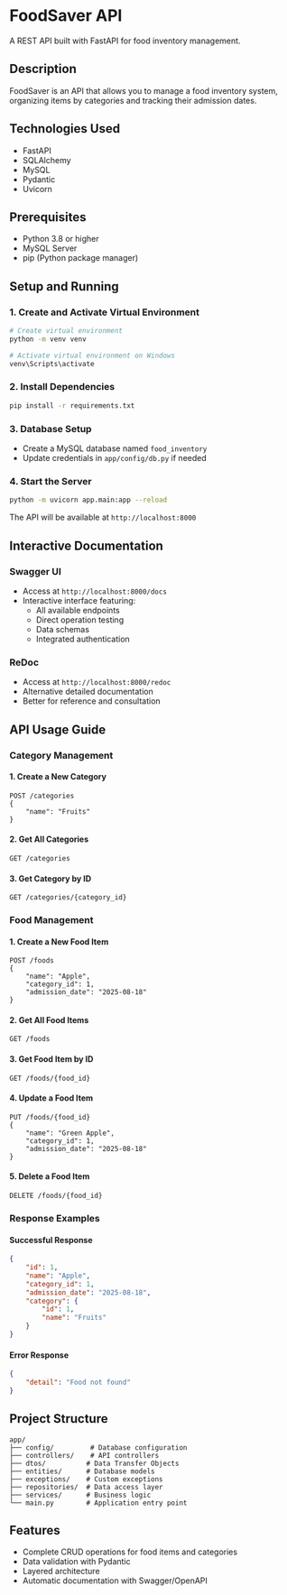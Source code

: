 # FoodSaver API

A REST API built with FastAPI for food inventory management.

## Description

FoodSaver is an API that allows you to manage a food inventory system, organizing items by categories and tracking their admission dates.

## Technologies Used

- FastAPI
- SQLAlchemy
- MySQL
- Pydantic
- Uvicorn

## Prerequisites

- Python 3.8 or higher
- MySQL Server
- pip (Python package manager)

## Setup and Running

### 1. Create and Activate Virtual Environment

```bash
# Create virtual environment
python -m venv venv

# Activate virtual environment on Windows
venv\Scripts\activate
```

### 2. Install Dependencies

```bash
pip install -r requirements.txt
```

### 3. Database Setup
- Create a MySQL database named `food_inventory`
- Update credentials in `app/config/db.py` if needed

### 4. Start the Server

```bash
python -m uvicorn app.main:app --reload
```

The API will be available at `http://localhost:8000`

## Interactive Documentation

### Swagger UI
- Access at `http://localhost:8000/docs`
- Interactive interface featuring:
  - All available endpoints
  - Direct operation testing
  - Data schemas
  - Integrated authentication

### ReDoc
- Access at `http://localhost:8000/redoc`
- Alternative detailed documentation
- Better for reference and consultation

## API Usage Guide

### Category Management

#### 1. Create a New Category
```http
POST /categories
{
    "name": "Fruits"
}
```

#### 2. Get All Categories
```http
GET /categories
```

#### 3. Get Category by ID
```http
GET /categories/{category_id}
```

### Food Management

#### 1. Create a New Food Item
```http
POST /foods
{
    "name": "Apple",
    "category_id": 1,
    "admission_date": "2025-08-18"
}
```

#### 2. Get All Food Items
```http
GET /foods
```

#### 3. Get Food Item by ID
```http
GET /foods/{food_id}
```

#### 4. Update a Food Item
```http
PUT /foods/{food_id}
{
    "name": "Green Apple",
    "category_id": 1,
    "admission_date": "2025-08-18"
}
```

#### 5. Delete a Food Item
```http
DELETE /foods/{food_id}
```

### Response Examples

#### Successful Response
```json
{
    "id": 1,
    "name": "Apple",
    "category_id": 1,
    "admission_date": "2025-08-18",
    "category": {
        "id": 1,
        "name": "Fruits"
    }
}
```

#### Error Response
```json
{
    "detail": "Food not found"
}
```
## Project Structure

```
app/
├── config/         # Database configuration
├── controllers/    # API controllers
├── dtos/          # Data Transfer Objects
├── entities/      # Database models
├── exceptions/    # Custom exceptions
├── repositories/  # Data access layer
├── services/      # Business logic
└── main.py        # Application entry point
```

## Features

- Complete CRUD operations for food items and categories
- Data validation with Pydantic
- Layered architecture
- Automatic documentation with Swagger/OpenAPI
